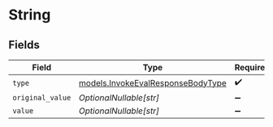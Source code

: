 # String


## Fields

| Field                                                                        | Type                                                                         | Required                                                                     | Description                                                                  |
| ---------------------------------------------------------------------------- | ---------------------------------------------------------------------------- | ---------------------------------------------------------------------------- | ---------------------------------------------------------------------------- |
| `type`                                                                       | [models.InvokeEvalResponseBodyType](../models/invokeevalresponsebodytype.md) | :heavy_check_mark:                                                           | N/A                                                                          |
| `original_value`                                                             | *OptionalNullable[str]*                                                      | :heavy_minus_sign:                                                           | N/A                                                                          |
| `value`                                                                      | *OptionalNullable[str]*                                                      | :heavy_minus_sign:                                                           | N/A                                                                          |
